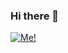 ### Hi there 👋  
[![Me!](https://github-readme-stats.vercel.app/api?username=CptMeetKat&theme=github_dark_dimmed&show_icons=true)](https://github.com/anuraghazra/github-readme-stats)




<!--
**CptMeetKat/CptMeetKat** is a ✨ _special_ ✨ repository because its `README.md` (this file) appears on your GitHub profile.

Here are some ideas to get you started:

- 🔭 I’m currently working on ...
- 🌱 I’m currently learning ...
- 👯 I’m looking to collaborate on ...
- 🤔 I’m looking for help with ...
- 💬 Ask me about ...
- 📫 How to reach me: ...
- 😄 Pronouns: ...
- ⚡ Fun fact: ...
-->
